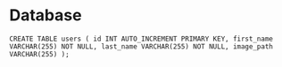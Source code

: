 # Database

`
CREATE TABLE users (
  id INT AUTO_INCREMENT PRIMARY KEY,
  first_name VARCHAR(255) NOT NULL,
  last_name VARCHAR(255) NOT NULL,
  image_path VARCHAR(255)
);
`
